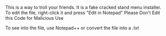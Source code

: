 This is a way to troll your friends. It is a fake cracked stand menu installer. To edit the file, right-click it and press "Edit in Notepad"
Please Don't Edit this Code for Malicious Use

To see into the file, use Notepad++ or convert the file into a .txt
